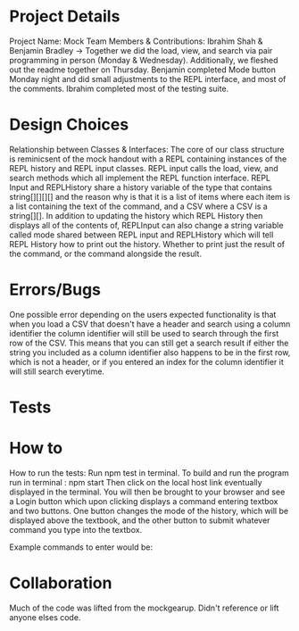 # Project Details

Project Name: Mock
Team Members & Contributions: Ibrahim Shah & Benjamin Bradley ->
Together we did the load, view, and search via pair programming in person (Monday & Wednesday). Additionally, we fleshed out the readme together on Thursday. Benjamin completed Mode button Monday night and did small adjustments to the REPL interface, and most of the comments. Ibrahim completed most of the testing suite.

# Design Choices

Relationship between Classes & Interfaces:
The core of our class structure is reminicsent of the mock handout with a REPL containing instances of the REPL history and REPL input classes. REPL input calls the load, view, and search methods which all implement the REPL function interface. REPL Input and REPLHistory share a history variable of the type that contains string[][][][] and the reason why is that it is a list of items where each item is a list containing the text of the command, and a CSV where a CSV is a string[][]. In addition to updating the history which REPL History then displays all of the contents of, REPLInput can also change a string variable called mode shared between REPL input and REPLHistory which will tell REPL History how to print out the history. Whether to print just the result of the command, or the command alongside the result.

# Errors/Bugs

One possible error depending on the users expected functionality is that when you load a CSV that doesn't have a header and search using a column identifier the column identifier will still be used to search through the first row of the CSV. This means that you can still get a search result if either the string you included as a column identifier also happens to be in the first row, which is not a header, or if you entered an index for the column identifier it will still search everytime.

# Tests

# How to

How to run the tests: Run npm test in terminal.
To build and run the program run in terminal : npm start
Then click on the local host link eventually displayed in the terminal.
You will then be brought to your browser and see a Login button which upon clicking displays a command entering textbox and two buttons. One button changes the mode of the history, which will be displayed above the textbook, and the other button to submit whatever command you type into the textbox.

Example commands to enter would be:

# Collaboration

Much of the code was lifted from the mockgearup. Didn't reference or lift anyone elses code.
